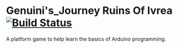 # Genuini's_Journey Ruins Of Ivrea [![Build Status](https://travis-ci.org/Thgros/Genuini_s_Journey_Ruins_Of_Ivrea.svg?branch=master)](https://travis-ci.org/Thgros/Genuini_s_Journey_Ruins_Of_Ivrea)


A platform game to help learn the basics of Arduino programming.

